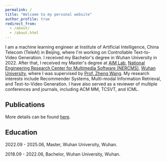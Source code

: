 ```yaml
---
permalink: /
title: "Welcome to my personal website"
author_profile: true
redirect_from: 
  - /about/
  - /about.html
---
```


I am a machine learning engineer at Institute of Artificial Intelligence, China Telecom (TeleAI) in Beijing, where I'm working on Controllable Text-to-Video Generation. I received my Bachelor's degree in Wuhan University in 2022. After that, I received my Master's degree at [AIM Lab](https://aim-nercms.whu.edu.cn), [National Engineering Research Center for Multimedia Software (NERCMS)](http://multimedia.whu.edu.cn), [Wuhan University](https://www.whu.edu.cn), where I was supervised by [Prof. Zheng Wang](https://wangzwhu.github.io/home/). My research interests include Recommender Systems, Multi-modal Information Retrieval, and Text-to-Video Generation. I have also served as a reviewer of multiple conferences and journals, including ACM MM, TCSVT, and ICML.

Publications
------
More details can be found [here](https://kevinxu-01.github.io/home/publications/).

Education
------
2022.09 - 2025.06, Master, Wuhan University, Wuhan.

2018.09 - 2022.06, Bachelor, Wuhan University, Wuhan.
